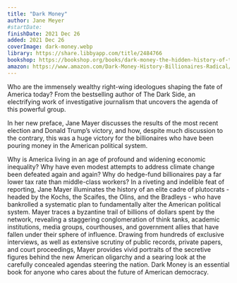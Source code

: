 ```yaml
---
title: "Dark Money"
author: Jane Meyer
#startDate:
finishDate: 2021 Dec 26
added: 2021 Dec 26
coverImage: dark-money.webp
library: https://share.libbyapp.com/title/2484766
bookshop: https://bookshop.org/books/dark-money-the-hidden-history-of-the-billionaires-behind-the-rise-of-the-radical-right/9780307947901
amazon: https://www.amazon.com/Dark-Money-History-Billionaires-Radical/dp/0307947904/
---
```


Who are the immensely wealthy right-wing ideologues shaping the fate of America today? From the bestselling author of The Dark Side, an electrifying work of investigative journalism that uncovers the agenda of this powerful group.

In her new preface, Jane Mayer discusses the results of the most recent election and Donald Trump’s victory, and how, despite much discussion to the contrary, this was a huge victory for the billionaires who have been pouring money in the American political system.

Why is America living in an age of profound and widening economic inequality? Why have even modest attempts to address climate change been defeated again and again? Why do hedge-fund billionaires pay a far lower tax rate than middle-class workers? In a riveting and indelible feat of reporting, Jane Mayer illuminates the history of an elite cadre of plutocrats - headed by the Kochs, the Scaifes, the Olins, and the Bradleys - who have bankrolled a systematic plan to fundamentally alter the American political system. Mayer traces a byzantine trail of billions of dollars spent by the network, revealing a staggering conglomeration of think tanks, academic institutions, media groups, courthouses, and government allies that have fallen under their sphere of influence. Drawing from hundreds of exclusive interviews, as well as extensive scrutiny of public records, private papers, and court proceedings, Mayer provides vivid portraits of the secretive figures behind the new American oligarchy and a searing look at the carefully concealed agendas steering the nation. Dark Money is an essential book for anyone who cares about the future of American democracy.  
